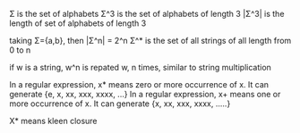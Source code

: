 Σ is the set of alphabets
Σ^3 is the set of alphabets of length 3
|Σ^3| is the length of set of alphabets of length 3

taking Σ={a,b}, then |Σ^n| = 2^n
Σ^* is the set of all strings of all length from 0 to n

if w is a string, w^n is repated w, n times, similar to string multiplication


In a regular expression, x* means zero or more occurrence of x. It can generate {e, x, xx, xxx, xxxx, ...}
In a regular expression, x+ means one or more occurrence of x. It can generate {x, xx, xxx, xxxx, .....}

X* means kleen closure